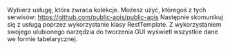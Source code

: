 Wybierz usługę, która zwraca kolekcje. Możesz użyć, któregoś z tych serwisów:
https://github.com/public-apis/public-apis
Następnie skomunikuj się z usługą poprzez wykorzystanie klasy RestTemplate.
Z wykorzystaniem swojego ulubionego narzędzia do tworzenia GUI wyświetl wszystkie dane we formie tabelarycznej.
